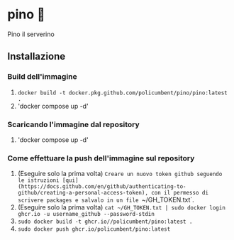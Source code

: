 # pino :evergreen_tree:

Pino il serverino

## Installazione

### Build dell'immagine

1. `docker build -t docker.pkg.github.com/policumbent/pino/pino:latest .`
2. 'docker compose up -d'

### Scaricando l'immagine dal repository

1. 'docker compose up -d'

### Come effettuare la push dell'immagine sul repository

1. (Eseguire solo la prima volta) `Creare un nuovo token github seguendo le istruzioni [qui](https://docs.github.com/en/github/authenticating-to-github/creating-a-personal-access-token), con il permesso di scrivere packages e salvalo in un file `~/GH_TOKEN.txt`.
1. (Eseguire solo la prima volta) `cat ~/GH_TOKEN.txt | sudo docker login ghcr.io -u username_github --password-stdin`
2. `sudo docker build -t ghcr.io//policumbent/pino:latest .`
3. `sudo docker push ghcr.io/policumbent/pino:latest`
